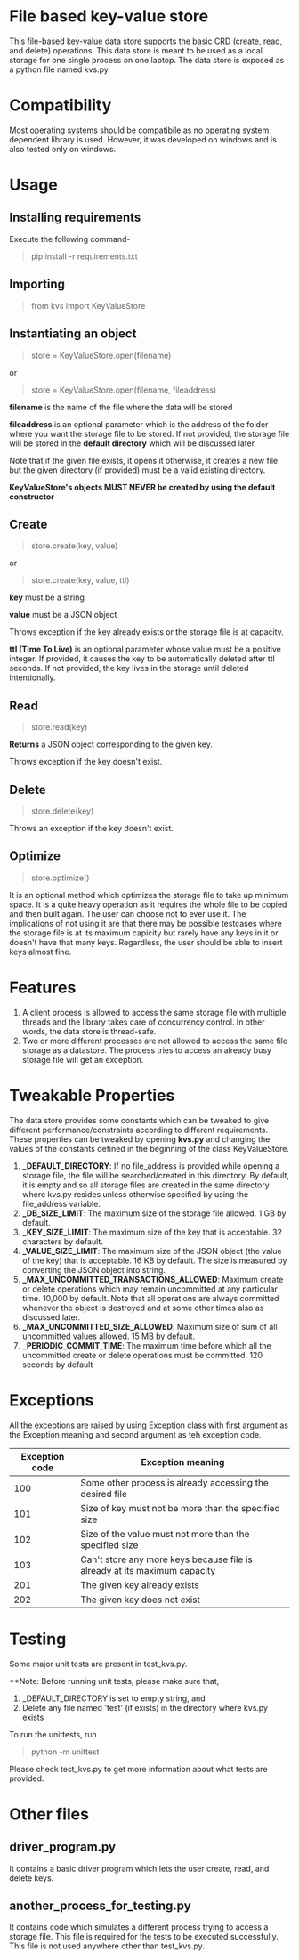 # File based key-value store

This file-based key-value data store supports the basic CRD (create, read, and delete) operations. This data store is meant to be used as a local storage for one single process on one laptop. The data store is exposed as a python file named kvs.py.
# Compatibility
Most operating systems should be compatibile as no operating system dependent library is used. However, it was developed on windows and is also tested only on windows.

# Usage

## Installing requirements
Execute the following command-
> pip install -r requirements.txt 

## Importing
> from kvs import KeyValueStore

## Instantiating an object
>store = KeyValueStore.open(filename)

or
>store = KeyValueStore.open(filename, fileaddress)

**filename** is the name of the file where the data will be stored

**fileaddress** is an optional parameter which is the address of the folder where you want the storage file to be stored. If not provided, the storage file will be stored in the **default directory** which will be discussed later.

Note that if the given file exists, it opens it otherwise, it creates a new file but the given directory (if provided) must be a valid existing directory.

**KeyValueStore's objects MUST NEVER be created by using the default constructor**
## Create
>store.create(key, value)

or
>store.create(key, value, ttl)

**key** must be a string

**value** must be a JSON object

Throws exception if the key already exists or the storage file is at capacity.

**ttl (Time To Live)** is an optional parameter whose value must be a positive integer. If provided, it causes the key to be automatically deleted after ttl seconds. If not provided, the key lives in the storage until deleted intentionally.
## Read
> store.read(key)

**Returns** a JSON object corresponding to the given key.

Throws exception if the key doesn't exist.
## Delete
> store.delete(key)

Throws an exception if the key doesn't exist.
## Optimize
>store.optimize()

It is an optional method which optimizes the storage file to take up minimum space. It is a quite heavy operation as it requires the whole file to be copied and then built again. The user can choose not to ever use it. The implications of not using it are that there may be possible testcases where the storage file is at its maximum capicity but rarely have any keys in it or doesn't have that many keys. Regardless, the user should be able to insert keys almost fine.

# Features
1. A client process is allowed to access the same storage file with multiple threads and the library takes care of concurrency control. In other words, the data store is thread-safe.
2. Two or more different processes are not allowed to access the same file storage as a datastore. The process tries to access an already busy storage file will get an exception.

# Tweakable Properties
The data store provides some constants which can be tweaked to give different performance/constraints according to different requirements.
These properties can be tweaked by opening **kvs.py** and changing the values of the constants defined in the beginning of the class KeyValueStore.
1. **_DEFAULT_DIRECTORY**: If no file_address is provided while opening a storage file, the file will be searched/created in this directory. By default, it is empty and so all storage files are created in the same directory where kvs.py resides unless otherwise specified by using the file_address variable.
2. **_DB_SIZE_LIMIT**: The maximum size of the storage file allowed. 1 GB by default.
3. **_KEY_SIZE_LIMIT**: The maximum size of the key that is acceptable. 32 characters by default.
4. **_VALUE_SIZE_LIMIT**: The maximum size of the JSON object (the value of the key) that is acceptable. 16 KB by default. The size is measured by converting the JSON object into string.
5. **_MAX_UNCOMMITTED_TRANSACTIONS_ALLOWED**: Maximum create or delete operations which may remain uncommitted at any particular time. 10,000 by default. Note that all operations are always committed whenever the object is destroyed and at some other times also as discussed later.
6. **_MAX_UNCOMMITTED_SIZE_ALLOWED**: Maximum size of sum of all uncommitted values allowed. 15 MB by default.
7. **_PERIODIC_COMMIT_TIME**: The maximum time before which all the uncommitted create or delete operations must be committed.  120 seconds by default

# Exceptions
All the exceptions are raised by using Exception class with first argument as the Exception meaning and second argument as teh exception code.

Exception code  | Exception meaning
------------- | -------------
100  | Some other process is already accessing the desired file
101  | Size of key must not be more than the specified size
102 | Size of the value must not more than the specified size
103 | Can't store any more keys because file is already at its maximum capacity
201 | The given key already exists
202 | The given key does not exist

# Testing
Some major unit tests are present in test_kvs.py. 

**Note: Before running unit tests, please make sure that, 
1. _DEFAULT_DIRECTORY is set to empty string, and
2. Delete any file named 'test' (if exists) in the directory where kvs.py exists

To run the unittests, run
> python -m unittest

Please check test_kvs.py to get more information about what tests are provided.

# Other files

## driver_program.py
It contains a basic driver program which lets the user create, read, and delete keys.

##  another_process_for_testing.py
It contains code which simulates a different process trying to access a storage file. This file is required for the tests to be executed successfully. This file is not used anywhere other than test_kvs.py.